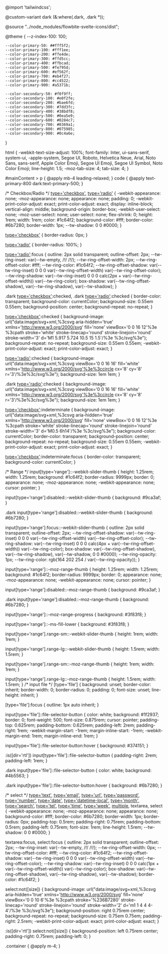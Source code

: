 @import 'tailwindcss';

@custom-variant dark (&:where(.dark, .dark *));

@source "../node_modules/flowbite-svelte-icons/dist";

@theme {
	--z-index-100: 100;

	--color-primary-50: ##fff5f2;
	--color-primary-100: #fff1ee;
	--color-primary-200: #ffe4de;
	--color-primary-300: #ffd5cc;
	--color-primary-400: #ffbcad;
	--color-primary-500: #fe795d;
	--color-primary-600: #ef562f;
	--color-primary-700: #eb4f27;
	--color-primary-800: #cc4522;
	--color-primary-900: #a5371b;

	--color-secondary-50: #f0f9ff;
	--color-secondary-100: #e0f2fe;
	--color-secondary-200: #bae6fd;
	--color-secondary-300: #7dd3fc;
	--color-secondary-400: #38bdf8;
	--color-secondary-500: #0ea5e9;
	--color-secondary-600: #0284c7;
	--color-secondary-700: #0369a1;
	--color-secondary-800: #075985;
	--color-secondary-900: #0c4a6e;
}

html {
	-webkit-text-size-adjust: 100%;
	font-family:
		Inter,
		ui-sans-serif,
		system-ui,
		-apple-system,
		Segoe UI,
		Roboto,
		Helvetica Neue,
		Arial,
		Noto Sans,
		sans-serif,
		Apple Color Emoji,
		Segoe UI Emoji,
		Segoe UI Symbol,
		Noto Color Emoji;
	line-height: 1.5;
	-moz-tab-size: 4;
	tab-size: 4;
}

#mainContent > p {
	@apply mb-4 leading-relaxed;
}
code {
	@apply text-primary-800 dark:text-primary-500;
}

/* Checkbox/Radio */
[type='checkbox'],
[type='radio'] {
	-webkit-appearance: none;
	-moz-appearance: none;
	appearance: none;
	padding: 0;
	-webkit-print-color-adjust: exact;
	print-color-adjust: exact;
	display: inline-block;
	vertical-align: middle;
	background-origin: border-box;
	-webkit-user-select: none;
	-moz-user-select: none;
	user-select: none;
	flex-shrink: 0;
	height: 1rem;
	width: 1rem;
	color: #1c64f2;
	background-color: #fff;
	border-color: #6b7280;
	border-width: 1px;
	--tw-shadow: 0 0 #0000;
}

[type='checkbox'] {
	border-radius: 0px;
}

[type='radio'] {
	border-radius: 100%;
}

[type='checkbox']:focus,
[type='radio']:focus {
	outline: 2px solid transparent;
	outline-offset: 2px;
	--tw-ring-inset: var(--tw-empty, /*!*/ /*!*/);
	--tw-ring-offset-width: 2px;
	--tw-ring-offset-color: #fff;
	--tw-ring-color: #1c64f2;
	--tw-ring-offset-shadow: var(--tw-ring-inset) 0 0 0 var(--tw-ring-offset-width)
		var(--tw-ring-offset-color);
	--tw-ring-shadow: var(--tw-ring-inset) 0 0 0 calc(2px + var(--tw-ring-offset-width))
		var(--tw-ring-color);
	box-shadow: var(--tw-ring-offset-shadow), var(--tw-ring-shadow), var(--tw-shadow);
}

[type='checkbox']:checked,
[type='radio']:checked,
.dark [type='checkbox']:checked,
.dark [type='radio']:checked {
	border-color: transparent;
	background-color: currentColor;
	background-size: 0.55em 0.55em;
	background-position: center;
	background-repeat: no-repeat;
}

[type='checkbox']:checked {
	background-image: url("data:image/svg+xml,%3csvg aria-hidden='true' xmlns='http://www.w3.org/2000/svg' fill='none' viewBox='0 0 16 12'%3e %3cpath stroke='white' stroke-linecap='round' stroke-linejoin='round' stroke-width='3' d='M1 5.917 5.724 10.5 15 1.5'/%3e %3c/svg%3e");
	background-repeat: no-repeat;
	background-size: 0.55em 0.55em;
	-webkit-print-color-adjust: exact;
	print-color-adjust: exact;
}

[type='radio']:checked {
	background-image: url("data:image/svg+xml,%3csvg viewBox='0 0 16 16' fill='white' xmlns='http://www.w3.org/2000/svg'%3e%3ccircle cx='8' cy='8' r='3'/%3e%3c/svg%3e");
	background-size: 1em 1em;
}

.dark [type='radio']:checked {
	background-image: url("data:image/svg+xml,%3csvg viewBox='0 0 16 16' fill='white' xmlns='http://www.w3.org/2000/svg'%3e%3ccircle cx='8' cy='8' r='3'/%3e%3c/svg%3e");
	background-size: 1em 1em;
}

[type='checkbox']:indeterminate {
	background-image: url("data:image/svg+xml,%3csvg aria-hidden='true' xmlns='http://www.w3.org/2000/svg' fill='none' viewBox='0 0 16 12'%3e %3cpath stroke='white' stroke-linecap='round' stroke-linejoin='round' stroke-width='3' d='M0.5 6h14'/%3e %3c/svg%3e");
	background-color: currentColor;
	border-color: transparent;
	background-position: center;
	background-repeat: no-repeat;
	background-size: 0.55em 0.55em;
	-webkit-print-color-adjust: exact;
	print-color-adjust: exact;
}

[type='checkbox']:indeterminate:hover,
[type='checkbox']:indeterminate:focus {
	border-color: transparent;
	background-color: currentColor;
}

/* Range */
input[type='range']::-webkit-slider-thumb {
	height: 1.25rem;
	width: 1.25rem;
	background: #1c64f2;
	border-radius: 9999px;
	border: 0;
	appearance: none;
	-moz-appearance: none;
	-webkit-appearance: none;
	cursor: pointer;
}

input[type='range']:disabled::-webkit-slider-thumb {
	background: #9ca3af;
}

.dark input[type='range']:disabled::-webkit-slider-thumb {
	background: #6b7280;
}

input[type='range']:focus::-webkit-slider-thumb {
	outline: 2px solid transparent;
	outline-offset: 2px;
	--tw-ring-offset-shadow: var(--tw-ring-inset) 0 0 0 var(--tw-ring-offset-width)
		var(--tw-ring-offset-color);
	--tw-ring-shadow: var(--tw-ring-inset) 0 0 0 calc(4px + var(--tw-ring-offset-width))
		var(--tw-ring-color);
	box-shadow: var(--tw-ring-offset-shadow), var(--tw-ring-shadow), var(--tw-shadow, 0 0 #0000);
	--tw-ring-opacity: 1px;
	--tw-ring-color: rgb(164 202 254 / var(--tw-ring-opacity));
}

input[type='range']::-moz-range-thumb {
	height: 1.25rem;
	width: 1.25rem;
	background: #1c64f2;
	border-radius: 9999px;
	border: 0;
	appearance: none;
	-moz-appearance: none;
	-webkit-appearance: none;
	cursor: pointer;
}

input[type='range']:disabled::-moz-range-thumb {
	background: #9ca3af;
}

.dark input[type='range']:disabled::-moz-range-thumb {
	background: #6b7280;
}

input[type='range']::-moz-range-progress {
	background: #3f83f8;
}

input[type='range']::-ms-fill-lower {
	background: #3f83f8;
}

input[type='range'].range-sm::-webkit-slider-thumb {
	height: 1rem;
	width: 1rem;
}

input[type='range'].range-lg::-webkit-slider-thumb {
	height: 1.5rem;
	width: 1.5rem;
}

input[type='range'].range-sm::-moz-range-thumb {
	height: 1rem;
	width: 1rem;
}

input[type='range'].range-lg::-moz-range-thumb {
	height: 1.5rem;
	width: 1.5rem;
}
/* input file */
[type='file'] {
	background: unset;
	border-color: inherit;
	border-width: 0;
	border-radius: 0;
	padding: 0;
	font-size: unset;
	line-height: inherit;
}

[type='file']:focus {
	outline: 1px auto inherit;
}

input[type='file']::file-selector-button {
	color: white;
	background: #1f2937;
	border: 0;
	font-weight: 500;
	font-size: 0.875rem;
	cursor: pointer;
	padding-top: 0.625rem;
	padding-bottom: 0.625rem;
	padding-left: 2rem;
	padding-right: 1rem;
	-webkit-margin-start: -1rem;
	margin-inline-start: -1rem;
	-webkit-margin-end: 1rem;
	margin-inline-end: 1rem;
}

input[type='file']::file-selector-button:hover {
	background: #374151;
}

:is([dir='rtl']) input[type='file']::file-selector-button {
	padding-right: 2rem;
	padding-left: 1rem;
}

.dark input[type='file']::file-selector-button {
	color: white;
	background: #4b5563;
}

.dark input[type='file']::file-selector-button:hover {
	background: #6b7280;
}

/* select */
[type='text'],
[type='email'],
[type='url'],
[type='password'],
[type='number'],
[type='date'],
[type='datetime-local'],
[type='month'],
[type='search'],
[type='tel'],
[type='time'],
[type='week'],
[multiple],
textarea,
select {
	-webkit-appearance: none;
	-moz-appearance: none;
	appearance: none;
	background-color: #fff;
	border-color: #6b7280;
	border-width: 1px;
	border-radius: 0px;
	padding-top: 0.5rem;
	padding-right: 0.75rem;
	padding-bottom: 0.5rem;
	padding-left: 0.75rem;
	font-size: 1rem;
	line-height: 1.5rem;
	--tw-shadow: 0 0 #0000;
}

[type='text']:focus,
[type='email']:focus,
[type='url']:focus,
[type='password']:focus,
[type='number']:focus,
[type='date']:focus,
[type='datetime-local']:focus,
[type='month']:focus,
[type='search']:focus,
[type='tel']:focus,
[type='time']:focus,
[type='week']:focus,
[multiple]:focus,
textarea:focus,
select:focus {
	outline: 2px solid transparent;
	outline-offset: 2px;
	--tw-ring-inset: var(--tw-empty, /*!*/ /*!*/);
	--tw-ring-offset-width: 0px;
	--tw-ring-offset-color: #fff;
	--tw-ring-color: #1c64f2;
	--tw-ring-offset-shadow: var(--tw-ring-inset) 0 0 0 var(--tw-ring-offset-width)
		var(--tw-ring-offset-color);
	--tw-ring-shadow: var(--tw-ring-inset) 0 0 0 calc(1px + var(--tw-ring-offset-width))
		var(--tw-ring-color);
	box-shadow: var(--tw-ring-offset-shadow), var(--tw-ring-shadow), var(--tw-shadow);
	border-color: #1c64f2;
}

select:not([size]) {
	background-image: url("data:image/svg+xml,%3csvg aria-hidden='true' xmlns='http://www.w3.org/2000/svg' fill='none' viewBox='0 0 10 6'%3e %3cpath stroke='%236B7280' stroke-linecap='round' stroke-linejoin='round' stroke-width='2' d='m1 1 4 4 4-4'/%3e %3c/svg%3e");
	background-position: right 0.75rem center;
	background-repeat: no-repeat;
	background-size: 0.75em 0.75em;
	padding-right: 2.5rem;
	-webkit-print-color-adjust: exact;
	print-color-adjust: exact;
}

:is([dir='rtl']) select:not([size]) {
	background-position: left 0.75rem center;
	padding-right: 0.75rem;
	padding-left: 0;
}

.container {
	@apply m-4;
}

